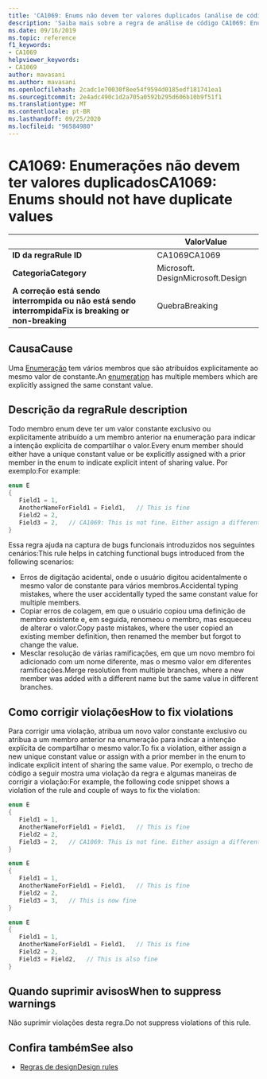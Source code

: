 ```yaml
---
title: 'CA1069: Enums não devem ter valores duplicados (análise de código)'
description: 'Saiba mais sobre a regra de análise de código CA1069: Enums não devem ter valores duplicados'
ms.date: 09/16/2019
ms.topic: reference
f1_keywords:
- CA1069
helpviewer_keywords:
- CA1069
author: mavasani
ms.author: mavasani
ms.openlocfilehash: 2cadc1e70030f8ee54f9594d0185edf181741ea1
ms.sourcegitcommit: 2e4adc490c1d2a705a0592b295d606b10b9f51f1
ms.translationtype: MT
ms.contentlocale: pt-BR
ms.lasthandoff: 09/25/2020
ms.locfileid: "96584980"
---
```

# <a name="ca1069-enums-should-not-have-duplicate-values"></a><span data-ttu-id="4ee91-103">CA1069: Enumerações não devem ter valores duplicados</span><span class="sxs-lookup"><span data-stu-id="4ee91-103">CA1069: Enums should not have duplicate values</span></span>

| | <span data-ttu-id="4ee91-104">Valor</span><span class="sxs-lookup"><span data-stu-id="4ee91-104">Value</span></span> |
|-|-|
| <span data-ttu-id="4ee91-105">**ID da regra**</span><span class="sxs-lookup"><span data-stu-id="4ee91-105">**Rule ID**</span></span> |<span data-ttu-id="4ee91-106">CA1069</span><span class="sxs-lookup"><span data-stu-id="4ee91-106">CA1069</span></span>|
| <span data-ttu-id="4ee91-107">**Categoria**</span><span class="sxs-lookup"><span data-stu-id="4ee91-107">**Category**</span></span> |<span data-ttu-id="4ee91-108">Microsoft. Design</span><span class="sxs-lookup"><span data-stu-id="4ee91-108">Microsoft.Design</span></span>|
| <span data-ttu-id="4ee91-109">**A correção está sendo interrompida ou não está sendo interrompida**</span><span class="sxs-lookup"><span data-stu-id="4ee91-109">**Fix is breaking or non-breaking**</span></span> |<span data-ttu-id="4ee91-110">Quebra</span><span class="sxs-lookup"><span data-stu-id="4ee91-110">Breaking</span></span>|

## <a name="cause"></a><span data-ttu-id="4ee91-111">Causa</span><span class="sxs-lookup"><span data-stu-id="4ee91-111">Cause</span></span>

<span data-ttu-id="4ee91-112">Uma [Enumeração](../../../csharp/language-reference/builtin-types/enum.md) tem vários membros que são atribuídos explicitamente ao mesmo valor de constante.</span><span class="sxs-lookup"><span data-stu-id="4ee91-112">An [enumeration](../../../csharp/language-reference/builtin-types/enum.md) has multiple members which are explicitly assigned the same constant value.</span></span>

## <a name="rule-description"></a><span data-ttu-id="4ee91-113">Descrição da regra</span><span class="sxs-lookup"><span data-stu-id="4ee91-113">Rule description</span></span>

<span data-ttu-id="4ee91-114">Todo membro enum deve ter um valor constante exclusivo ou explicitamente atribuído a um membro anterior na enumeração para indicar a intenção explícita de compartilhar o valor.</span><span class="sxs-lookup"><span data-stu-id="4ee91-114">Every enum member should either have a unique constant value or be explicitly assigned with a prior member in the enum to indicate explicit intent of sharing value.</span></span> <span data-ttu-id="4ee91-115">Por exemplo:</span><span class="sxs-lookup"><span data-stu-id="4ee91-115">For example:</span></span>

```csharp
enum E
{
   Field1 = 1,
   AnotherNameForField1 = Field1,   // This is fine
   Field2 = 2,
   Field3 = 2,   // CA1069: This is not fine. Either assign a different constant value or 'Field2' to indicate explicit intent of sharing value.
}
```

<span data-ttu-id="4ee91-116">Essa regra ajuda na captura de bugs funcionais introduzidos nos seguintes cenários:</span><span class="sxs-lookup"><span data-stu-id="4ee91-116">This rule helps in catching functional bugs introduced from the following scenarios:</span></span>

- <span data-ttu-id="4ee91-117">Erros de digitação acidental, onde o usuário digitou acidentalmente o mesmo valor de constante para vários membros.</span><span class="sxs-lookup"><span data-stu-id="4ee91-117">Accidental typing mistakes, where the user accidentally typed the same constant value for multiple members.</span></span>
- <span data-ttu-id="4ee91-118">Copiar erros de colagem, em que o usuário copiou uma definição de membro existente e, em seguida, renomeou o membro, mas esqueceu de alterar o valor.</span><span class="sxs-lookup"><span data-stu-id="4ee91-118">Copy paste mistakes, where the user copied an existing member definition, then renamed the member but forgot to change the value.</span></span>
- <span data-ttu-id="4ee91-119">Mesclar resolução de várias ramificações, em que um novo membro foi adicionado com um nome diferente, mas o mesmo valor em diferentes ramificações.</span><span class="sxs-lookup"><span data-stu-id="4ee91-119">Merge resolution from multiple branches, where a new member was added with a different name but the same value in different branches.</span></span>

## <a name="how-to-fix-violations"></a><span data-ttu-id="4ee91-120">Como corrigir violações</span><span class="sxs-lookup"><span data-stu-id="4ee91-120">How to fix violations</span></span>

<span data-ttu-id="4ee91-121">Para corrigir uma violação, atribua um novo valor constante exclusivo ou atribua a um membro anterior na enumeração para indicar a intenção explícita de compartilhar o mesmo valor.</span><span class="sxs-lookup"><span data-stu-id="4ee91-121">To fix a violation, either assign a new unique constant value or assign with a prior member in the enum to indicate explicit intent of sharing the same value.</span></span> <span data-ttu-id="4ee91-122">Por exemplo, o trecho de código a seguir mostra uma violação da regra e algumas maneiras de corrigir a violação:</span><span class="sxs-lookup"><span data-stu-id="4ee91-122">For example, the following code snippet shows a violation of the rule and couple of ways to fix the violation:</span></span>

```csharp
enum E
{
   Field1 = 1,
   AnotherNameForField1 = Field1,   // This is fine
   Field2 = 2,
   Field3 = 2,   // CA1069: This is not fine. Either assign a different constant value or 'Field2' to indicate explicit intent of sharing value.
}
```

```csharp
enum E
{
   Field1 = 1,
   AnotherNameForField1 = Field1,   // This is fine
   Field2 = 2,
   Field3 = 3,   // This is now fine
}
```

```csharp
enum E
{
   Field1 = 1,
   AnotherNameForField1 = Field1,   // This is fine
   Field2 = 2,
   Field3 = Field2,   // This is also fine
}
```

## <a name="when-to-suppress-warnings"></a><span data-ttu-id="4ee91-123">Quando suprimir avisos</span><span class="sxs-lookup"><span data-stu-id="4ee91-123">When to suppress warnings</span></span>

<span data-ttu-id="4ee91-124">Não suprimir violações desta regra.</span><span class="sxs-lookup"><span data-stu-id="4ee91-124">Do not suppress violations of this rule.</span></span>

## <a name="see-also"></a><span data-ttu-id="4ee91-125">Confira também</span><span class="sxs-lookup"><span data-stu-id="4ee91-125">See also</span></span>

- [<span data-ttu-id="4ee91-126">Regras de design</span><span class="sxs-lookup"><span data-stu-id="4ee91-126">Design rules</span></span>](design-warnings.md)
